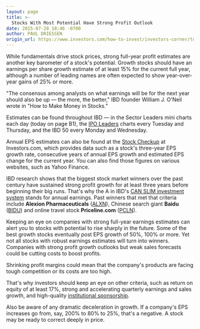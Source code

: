 ```yaml
---
layout: page
title: >-
  Stocks With Most Potential Have Strong Profit Outlook
date: 2015-07-28 18:46 -0700
author: PAUL DRIESSEN
origin_url: https://www.investors.com/how-to-invest/investors-corner/top-stocks-have-strong-profit-outlook
---
```





While fundamentals drive stock prices, strong full-year profit estimates are another key barometer of a stock's potential. Growth stocks should have an earnings per share growth estimate of at least 15% for the current full year, although a number of leading names are often expected to show year-over-year gains of 25% or more.

  

"The consensus among analysts on what earnings will be for the next year should also be up — the more, the better," IBD founder William J. O'Neil wrote in "How to Make Money in Stocks."

  

Estimates can be found throughout IBD — in the Sector Leaders mini charts each day (today on page B1), the [IPO Leaders](http://news.investors.com/iponews.htm) charts every Tuesday and Thursday, and the IBD 50 every Monday and Wednesday.

  

Annual EPS estimates can also be found at the [Stock Checkup](http://research.investors.com/stock-checkup/?nav=ResearchCheckup) at Investors.com, which provides data such as a stock's three-year EPS growth rate, consecutive years of annual EPS growth and estimated EPS change for the current year. You can also find those figures on various websites, such as Yahoo Finance.

  

IBD research shows that the biggest stock market winners over the past century have sustained strong profit growth for at least three years before beginning their big runs. That's why the A in IBD's [CAN SLIM investment system](http://education.investors.com/) stands for annual earnings. Past winners that met that criteria include **Alexion Pharmaceuticals** ([ALXN](https://research.investors.com/quote.aspx?symbol=ALXN)), Chinese search giant **Baidu** ([BIDU](https://research.investors.com/quote.aspx?symbol=BIDU)) and online travel stock **Priceline.com** ([PCLN](https://research.investors.com/quote.aspx?symbol=PCLN)).

  

Keeping an eye on companies with strong full-year earnings estimates can alert you to stocks with potential to rise sharply in the future. Some of the best growth stocks eventually post EPS growth of 50%, 100% or more. Yet not all stocks with robust earnings estimates will turn into winners. Companies with strong profit growth outlooks but weak sales forecasts could be cutting costs to boost profits.

  

Shrinking profit margins could mean that the company's products are facing tough competition or its costs are too high.

  

That's why investors should keep an eye on other criteria, such as return on equity of at least 17%, strong and accelerating quarterly earnings and sales growth, and high-quality [institutional sponsorship](http://education.investors.com/investors-corner/734297-check-for-institutional-sponsorship.htm).

  

Also be aware of any dramatic deceleration in growth. If a company's EPS increases go from, say, 200% to 80% to 25%, that's a negative. A stock may be ready to correct deeply in price.





